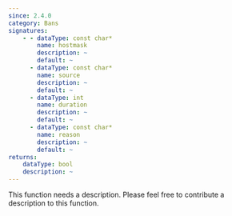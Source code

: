 ```yaml
---
since: 2.4.0
category: Bans
signatures:
    - - dataType: const char*
        name: hostmask
        description: ~
        default: ~
      - dataType: const char*
        name: source
        description: ~
        default: ~
      - dataType: int
        name: duration
        description: ~
        default: ~
      - dataType: const char*
        name: reason
        description: ~
        default: ~
returns:
    dataType: bool
    description: ~
---
```


This function needs a description. Please feel free to contribute a description to this function.
